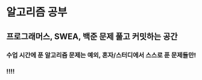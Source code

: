 # 알고리즘 공부
## 프로그래머스, SWEA, 백준 문제 풀고 커밋하는 공간
### 수업 시간에 푼 알고리즘 문제는 예외, 혼자/스터디에서 스스로 푼 문제들만!
### !!!!
